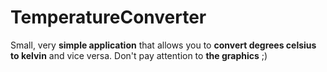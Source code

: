 # TemperatureConverter
Small, very **simple application** that allows you to **convert degrees celsius to kelvin** and vice versa. Don't pay attention to **the graphics** ;)

